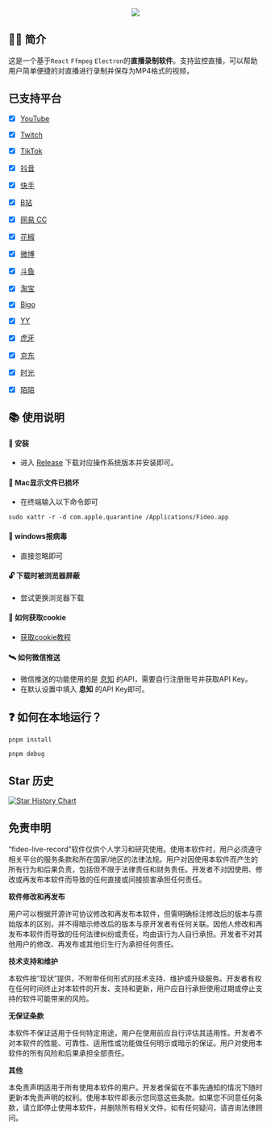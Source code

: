 <div align=center>
<img  src="https://raw.githubusercontent.com/chenfan0/fideo-live-record/main/src/renderer/src/assets/images/light/logo.png" />
</div>

## ✋🏻 简介
这是一个基于`React` `Ffmpeg` `Electron`的**直播录制软件**。支持监控直播，可以帮助用户简单便捷的对直播进行录制并保存为MP4格式的视频，

## 已支持平台
- [x] [YouTube](https://www.youtube.com/)
- [x] [Twitch](https://www.twitch.tv/)
- [x] [TikTok](https://www.tiktok.com/live/)
- [x] [抖音](https://live.douyin.com/)
- [x] [快手](https://live.kuaishou.com/)
- [x] [B站](https://live.bilibili.com/)
- [x] [网易 CC](https://cc.163.com/)
- [x] [花椒](https://www.huajiao.com/)
- [x] [微博](https://weibo.com/l/wblive/p/show/1022:2321325052506609680949)
- [x] [斗鱼](https://www.douyu.com/)
- [x] [淘宝](https://tbzb.taobao.com/)
- [x] [Bigo](https://www.bigo.tv/)
- [x] [YY](https://www.yy.com/)
- [x] [虎牙](https://www.huya.com/)
- [x] [京东](https://lives.jd.com/?gx=RnAomTM2bDTeycsRqY1xDB5XAqGk-_s&gxd=RnAowmELOTLbyMkU_td0X9meMe1XxD0&ad_od=share&utm_source=androidapp&utm_medium=appshare&utm_campaign=t_335139774&utm_term=Wxfriends#/26510406?origin=2&appid=jdzb&sharer=jd_69imfpj372dqx7&user=zO8hBVAu84FG84VVLu%2BpjzHlo69Mkg6%2B)
- [x] [时光](https://www.rengzu.com/)
- [x] [陌陌](https://web.immomo.com/player/liveBroadcast.html#/liveBroadcast?roomid=14799927435342&src=m71000-rcmdtype999-linkmode1-seat1-modeid0-mid96765286)


## 📚 使用说明
#### 🔧 安装
- 进入 [Release](https://github.com/chenfan0/fideo-live-record/releases) 下载对应操作系统版本并安装即可。
#### 🔨 Mac显示文件已损坏
- 在终端输入以下命令即可
```shell
sudo xattr -r -d com.apple.quarantine /Applications/Fideo.app
```
#### 💉 windows报病毒
- 直接忽略即可

#### 🔓 下载时被浏览器屏蔽
- 尝试更换浏览器下载

#### 🍪 如何获取cookie
- [获取cookie教程](https://www.bilibili.com/video/BV1G24y1o75g/?spm_id_from=333.337.search-card.all.click&vd_source=7175c3866fe9ca259066ef7898056268)

#### 🛰 如何微信推送
- 微信推送的功能使用的是 [息知](https://xz.qqoq.net/) 的API，需要自行注册账号并获取API Key。
- 在默认设置中填入 **息知** 的API Key即可。

## ❓ 如何在本地运行？
```shell
pnpm install
```
```shell
pnpm debug
```
## Star 历史

[![Star History Chart](https://api.star-history.com/svg?repos=chenfan0/fideo-live-record&type=Date)](https://star-history.com/#chenfan0/fideo-live-record&Date)

## 免责申明
“fideo-live-record”软件仅供个人学习和研究使用。使用本软件时，用户必须遵守相关平台的服务条款和所在国家/地区的法律法规。用户对因使用本软件而产生的所有行为和后果负责，包括但不限于法律责任和财务责任。开发者不对因使用、修改或再发布本软件而导致的任何直接或间接损害承担任何责任。

**软件修改和再发布**

用户可以根据开源许可协议修改和再发布本软件，但需明确标注修改后的版本与原始版本的区别，并不得暗示修改后的版本与原开发者有任何关联。因他人修改和再发布本软件而导致的任何法律纠纷或责任，均由该行为人自行承担。开发者不对其他用户的修改、再发布或其他衍生行为承担任何责任。

**技术支持和维护**

本软件按“现状”提供，不附带任何形式的技术支持、维护或升级服务。开发者有权在任何时间终止对本软件的开发、支持和更新，用户应自行承担使用过期或停止支持的软件可能带来的风险。

**无保证条款**

本软件不保证适用于任何特定用途，用户在使用前应自行评估其适用性。开发者不对本软件的性能、可靠性、适用性或功能做任何明示或暗示的保证。用户对使用本软件的所有风险和后果承担全部责任。

**其他**

本免责声明适用于所有使用本软件的用户。开发者保留在不事先通知的情况下随时更新本免责声明的权利。使用本软件即表示您同意这些条款。如果您不同意任何条款，请立即停止使用本软件，并删除所有相关文件。如有任何疑问，请咨询法律顾问。
